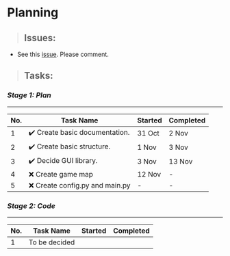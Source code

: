 # Planning

>## Issues:

- See this [issue](https://github.com/JaiSh12345/SnakesVsLadder/issues/1). Please comment.

>## Tasks:

### ___Stage 1: Plan___
---

No. | Task Name                                      | Started | Completed
----|------------------------------------------------|:--------|:---------
1   | :heavy_check_mark: Create basic documentation. |31 Oct   |2 Nov
2   | :heavy_check_mark: Create basic structure.     |1 Nov    |3 Nov
3   | :heavy_check_mark: Decide GUI library.         |3 Nov    |13 Nov
4   | :x: Create game map                            |12 Nov   | -
5   | :x: Create config.py and main.py               | -       | -

### ___Stage 2: Code___
---
No. | Task Name                                      | Started | Completed
----|------------------------------------------------|---------|----------
1   | To be decided                                  |         |
